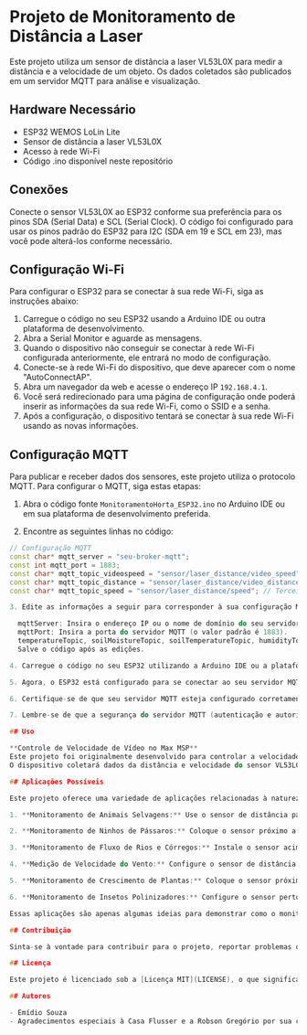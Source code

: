 # Projeto de Monitoramento de Distância a Laser

Este projeto utiliza um sensor de distância a laser VL53L0X para medir a distância e a velocidade de um objeto. Os dados coletados são publicados em um servidor MQTT para análise e visualização.

## Hardware Necessário

- ESP32 WEMOS LoLin Lite
- Sensor de distância a laser VL53L0X
- Acesso à rede Wi-Fi
- Código .ino disponível neste repositório

## Conexões

Conecte o sensor VL53L0X ao ESP32 conforme sua preferência para os pinos SDA (Serial Data) e SCL (Serial Clock). O código foi configurado para usar os pinos padrão do ESP32 para I2C (SDA em 19 e SCL em 23), mas você pode alterá-los conforme necessário.

## Configuração Wi-Fi

Para configurar o ESP32 para se conectar à sua rede Wi-Fi, siga as instruções abaixo:

1. Carregue o código no seu ESP32 usando a Arduino IDE ou outra plataforma de desenvolvimento.
2. Abra a Serial Monitor e aguarde as mensagens.
3. Quando o dispositivo não conseguir se conectar à rede Wi-Fi configurada anteriormente, ele entrará no modo de configuração.
4. Conecte-se à rede Wi-Fi do dispositivo, que deve aparecer com o nome "AutoConnectAP".
5. Abra um navegador da web e acesse o endereço IP `192.168.4.1`.
6. Você será redirecionado para uma página de configuração onde poderá inserir as informações da sua rede Wi-Fi, como o SSID e a senha.
7. Após a configuração, o dispositivo tentará se conectar à sua rede Wi-Fi usando as novas informações.

## Configuração MQTT

Para publicar e receber dados dos sensores, este projeto utiliza o protocolo MQTT. Para configurar o MQTT, siga estas etapas:

1. Abra o código fonte `MonitoramentoHorta_ESP32.ino` no Arduino IDE ou em sua plataforma de desenvolvimento preferida.

2. Encontre as seguintes linhas no código:

 ```cpp
// Configuração MQTT
const char* mqtt_server = "seu-broker-mqtt";
const int mqtt_port = 1883;
const char* mqtt_topic_videospeed = "sensor/laser_distance/video_speed"; // Tópico de velocidade
const char* mqtt_topic_distance = "sensor/laser_distance/video_distance"; // Tópico de distância
const char* mqtt_topic_speed = "sensor/laser_distance/speed"; // Terceiro tópico

3. Edite as informações a seguir para corresponder à sua configuração MQTT:

   mqttServer: Insira o endereço IP ou o nome de domínio do seu servidor MQTT.
   mqttPort: Insira a porta do servidor MQTT (o valor padrão é 1883).
   temperatureTopic, soilMoistureTopic, soilTemperatureTopic, humidityTopic, lightTopic: Personalize os tópicos MQTT de acordo com suas preferências.
   Salve o código após as edições.

4. Carregue o código no seu ESP32 utilizando a Arduino IDE ou a plataforma de desenvolvimento de sua escolha.

5. Agora, o ESP32 está configurado para se conectar ao seu servidor MQTT e publicar dados nos tópicos MQTT especificados.

6. Certifique-se de que seu servidor MQTT esteja configurado corretamente e que os tópicos MQTT definidos no código estejam corretos. Você pode usar um cliente MQTT, como o MQTT Explorer, para monitorar os tópicos e receber os dados dos sensores.

7. Lembre-se de que a segurança do servidor MQTT (autenticação e autorização) é importante para proteger suas comunicações. A configuração específica pode variar dependendo do seu ambiente MQTT.

## Uso

**Controle de Velocidade de Vídeo no Max MSP**
Este projeto foi originalmente desenvolvido para controlar a velocidade de um vídeo no software Max MSP usando a variável videospeed. Você pode integrar o ESP32 com Max MSP para ajustar a velocidade de reprodução de vídeos com base na distância medida pelo sensor VL53L0X. Isso é útil para criar instalações de arte interativas, por exemplo.
O dispositivo coletará dados da distância e velocidade do sensor VL53L0X e publicará esses dados em tópicos MQTT. O tópico MQTT para a velocidade é "sensor/laser_distance/video_speed" e o tópico para a distância é "sensor/laser_distance/video_distance".

## Aplicações Possíveis

Este projeto oferece uma variedade de aplicações relacionadas à natureza e ao monitoramento ambiental:

1. **Monitoramento de Animais Selvagens:** Use o sensor de distância para detectar a presença e a velocidade de animais selvagens em áreas de conservação, como florestas, parques nacionais ou reservas naturais. Isso pode ser útil para estudar o comportamento dos animais e sua interação com o ambiente.

2. **Monitoramento de Ninhos de Pássaros:** Coloque o sensor próximo a ninhos de pássaros para monitorar a entrada e saída de pássaros e calcular a frequência das visitas. Isso pode ser útil para a pesquisa de aves e conservação.

3. **Monitoramento de Fluxo de Rios e Córregos:** Instale o sensor acima de um rio ou córrego para medir a altura da água e calcular o fluxo. Isso é valioso para estudos hidrológicos e pode alertar sobre inundações iminentes.

4. **Medição de Velocidade do Vento:** Configure o sensor de distância para medir a velocidade do vento monitorando a distância até um objeto em movimento devido ao vento, como uma bandeira. Isso pode ser usado para coletar dados meteorológicos em tempo real.

5. **Monitoramento de Crescimento de Plantas:** Coloque o sensor próximo a plantas e use-o para medir o crescimento das plantas à medida que elas se aproximam do sensor. Isso é útil para estudos de botânica e agricultura.

6. **Monitoramento de Insetos Polinizadores:** Configure o sensor perto de flores e monitore insetos polinizadores, como abelhas, para entender padrões de visitação e ajudar na conservação das espécies polinizadoras.

Essas aplicações são apenas algumas ideias para demonstrar como o monitoramento de distância a laser pode ser útil na pesquisa e conservação da natureza. Você pode adaptar o projeto de acordo com suas necessidades específicas e criar soluções personalizadas para monitoramento ambiental e de vida selvagem.

## Contribuição

Sinta-se à vontade para contribuir para o projeto, reportar problemas ou melhorar o código.

## Licença

Este projeto é licenciado sob a [Licença MIT](LICENSE), o que significa que você pode usá-lo livremente e modificar de acordo com suas necessidades.

## Autores

- Emídio Souza
- Agradecimentos especiais à Casa Flusser e a Robson Gregório por sua contribuição no desenvolvimento do projeto.


